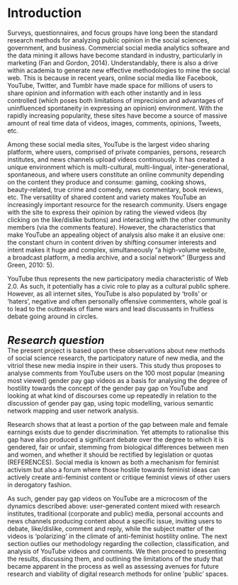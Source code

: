 # Introduction

<p> Surveys, questionnaires, and focus groups have long been the standard research methods for analyzing public opinion in the social sciences, government, and business. Commercial social media analytics software and the data mining it allows have become standard in industry, particularly in marketing (Fan and Gordon, 2014). Understandably, there is also a drive within academia to generate new effective methodologies to mine the social web. This is because in recent years, online social media like Facebook, YouTube, Twitter, and Tumblr have made space for millions of users to share opinion and information with each other instantly and in less controlled (which poses both limitations of imprecision and advantages of uninfluenced spontaneity in expressing an opinion) environment. With the rapidly increasing popularity, these sites have become a source of massive amount of real time data of videos, images, comments, opinions, Tweets, etc. </p>
<p> Among these social media sites, YouTube is the largest video sharing platform, where users, comprised of private companies, persons, research institutes, and news channels upload videos continuously. It has created a unique environment which is multi-cultural, multi-lingual, inter-generational, spontaneous, and where users constitute an online community depending on the content they produce and consume: gaming, cooking shows, beauty-related, true crime and comedy, news commentary, book reviews, etc. The versatility of shared content and variety makes YouTube an increasingly important resource for the research community. Users engage with the site to express their opinion by rating the viewed videos (by clicking on the like/dislike buttons) and interacting with the other community members (via the comments feature). However, the characteristics that make YouTube an appealing object of analysis also make it an elusive one: the constant churn in content driven by shifting consumer interests and intent makes it huge and complex, simultaneously “a high-volume website, a broadcast platform, a media archive, and a social network” (Burgess and Green, 2010: 5). </p>
<p> YouTube thus represents the new participatory media characteristic of Web 2.0. As such, it potentially has a civic role to play as a cultural public sphere. However, as all internet sites, YouTube is also populated by ‘trolls’ or ‘haters’, negative and often personally offensive commenters, whole goal is to lead to the outbreaks of flame wars and lead discussants in fruitless debate going around in circles. </p>

<b> <i> <br> <font size="5"> Research question </i> </b> <br /> </font> 
The present project is based upon these observations about new methods of social science research, the participatory nature of new media, and the vitriol these new media inspire in their users. This study thus proposes to analyse comments from YouTube users on the 100 most popular (meaning most viewed) gender pay gap videos as a basis for analysing the degree of hostility towards the concept of the gender pay gap on YouTube and looking at what kind of discourses come up repeatedly in relation to the discussion of gender pay gap, using topic modelling, various semantic network mapping and user network analysis.</p>
Research shows that at least a portion of the gap between male and female earnings exists due to gender discrimination. Yet attempts to rationalise this gap have also produced a significant debate over the degree to which it is gendered, fair or unfair, stemming from biological differences between men and women, and whether it should be rectified by legislation or quotas (REFERENCES). Social media is known as both a mechanism for feminist activism but also a forum where those hostile towards feminist ideas can actively create anti-feminist content or critique feminist views of other users in derogatory fashion.</p>
As such, gender pay gap videos on YouTube are a microcosm of the dynamics described above: user-generated content mixed with research institutes, traditional (corporate and public) media, personal accounts and news channels producing content about a specific issue, inviting users to debate, like/dislike, comment and reply, while the subject matter of the videos is ‘polarizing’ in the climate of anti-feminist hostility online. The next section outlies our methodology regarding the collection, classification, and analysis of YouTube videos and comments. We then proceed to presenting the results, discussing them, and outlining the limitations of the study that became apparent in the process as well as assessing avenues for future research and viability of digital research methods for online ‘public’ spaces.</p>

